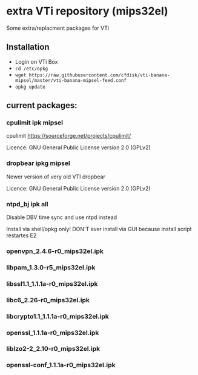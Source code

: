 # extra VTi repository (mips32el)
Some extra/replacment packages for VTi

## Installation
- Login on VTi Box
- `cd /etc/opkg`
- `wget https://raw.githubusercontent.com/cfdisk/vti-banana-mipsel/master/vti-banana-mipsel-feed.conf`
- `opkg update`

## current packages:

### cpulimit ipk mipsel
cpulimit https://sourceforge.net/projects/cpulimit/

Licence: GNU General Public License version 2.0 (GPLv2)


### dropbear ipkg mipsel
Newer version of very old VTI dropbear

Licence: GNU General Public License version 2.0 (GPLv2)


### ntpd_bj ipk all
Disable DBV time sync and use ntpd instead

Install via shell/opkg only! DON'T ever install via GUI because install script restartes E2

### openvpn_2.4.6-r0_mips32el.ipk

### libpam_1.3.0-r5_mips32el.ipk

### libssl1.1_1.1.1a-r0_mips32el.ipk

### libc6_2.26-r0_mips32el.ipk

### libcrypto1.1_1.1.1a-r0_mips32el.ipk

### openssl_1.1.1a-r0_mips32el.ipk

### liblzo2-2_2.10-r0_mips32el.ipk

### openssl-conf_1.1.1a-r0_mips32el.ipk

